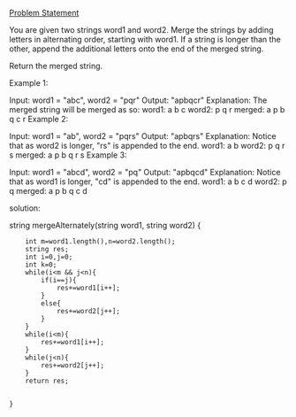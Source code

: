 [Problem Statement](https://leetcode.com/problems/merge-strings-alternately/description/?envType=study-plan-v2&envId=leetcode-75)

You are given two strings word1 and word2. Merge the strings by adding letters in alternating order, starting with word1. If a string is longer than the other, append the additional letters onto the end of the merged string.

Return the merged string.

 

Example 1:

Input: word1 = "abc", word2 = "pqr"
Output: "apbqcr"
Explanation: The merged string will be merged as so:
word1:  a   b   c
word2:    p   q   r
merged: a p b q c r
Example 2:

Input: word1 = "ab", word2 = "pqrs"
Output: "apbqrs"
Explanation: Notice that as word2 is longer, "rs" is appended to the end.
word1:  a   b 
word2:    p   q   r   s
merged: a p b q   r   s
Example 3:

Input: word1 = "abcd", word2 = "pq"
Output: "apbqcd"
Explanation: Notice that as word1 is longer, "cd" is appended to the end.
word1:  a   b   c   d
word2:    p   q 
merged: a p b q c   d


solution:

string mergeAlternately(string word1, string word2) {
    
        int m=word1.length(),n=word2.length();
        string res;
        int i=0,j=0;
        int k=0;
        while(i<m && j<n){
            if(i==j){
                res+=word1[i++];
            }
            else{
                res+=word2[j++];
            }
        }
        while(i<m){
            res+=word1[i++];
        }
        while(j<n){
            res+=word2[j++];
        }
        return res;

        
    }